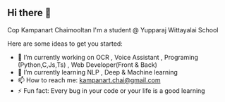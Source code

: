 ## Hi there 👋
Cop Kampanart Chaimooltan I'm a student @ Yupparaj Wittayalai School

Here are some ideas to get you started:

- 🔭 I’m currently working on OCR , Voice Assistant , Programing (Python,C,Js,Ts) , Web Developer(Front & Back)
- 🌱 I’m currently learning NLP , Deep & Machine learning 
- 📫 How to reach me: kampanart.chai@gmail.com
- ⚡ Fun fact: Every bug in your code or your life is a good learning

